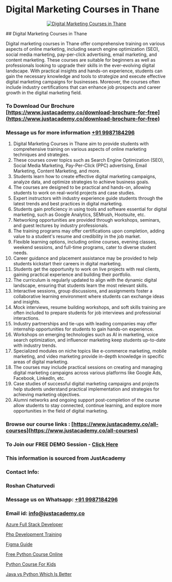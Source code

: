 # Digital Marketing Courses in Thane

<p align="center">
  <a href="https://justacademy.co/course-detail/digital-marketing">
    <img src="https://justacademy.co/storage2/course_image/1676636720_course_image.webp" alt="Digital Marketing Courses in Thane">
  </a>
</p>
## Digital Marketing Courses in Thane

Digital marketing courses in Thane offer comprehensive training on various aspects of online marketing, including search engine optimization (SEO), social media marketing, pay-per-click advertising, email marketing, and content marketing. These courses are suitable for beginners as well as professionals looking to upgrade their skills in the ever-evolving digital landscape. With practical insights and hands-on experience, students can gain the necessary knowledge and tools to strategize and execute effective digital marketing campaigns for businesses. Moreover, the courses often include industry certifications that can enhance job prospects and career growth in the digital marketing field.
### To Download Our Brochure [https://www.justacademy.co/download-brochure-for-free](https://www.justacademy.co/download-brochure-for-free)
### Message us for more information [+91 9987184296](https://api.whatsapp.com/send?phone=919987184296)
1) Digital Marketing Courses in Thane aim to provide students with comprehensive training on various aspects of online marketing techniques and strategies.
2) These courses cover topics such as Search Engine Optimization (SEO), Social Media Marketing, Pay-Per-Click (PPC) advertising, Email Marketing, Content Marketing, and more.
3) Students learn how to create effective digital marketing campaigns, analyze data, and optimize strategies to achieve business goals.
4) The courses are designed to be practical and hands-on, allowing students to work on real-world projects and case studies.
5) Expert instructors with industry experience guide students through the latest trends and best practices in digital marketing.
6) Students gain proficiency in using tools and software essential for digital marketing, such as Google Analytics, SEMrush, Hootsuite, etc.
7) Networking opportunities are provided through workshops, seminars, and guest lectures by industry professionals.
8) The training programs may offer certifications upon completion, adding value to a student's resume and credibility in the job market.
9) Flexible learning options, including online courses, evening classes, weekend sessions, and full-time programs, cater to diverse student needs.
10) Career guidance and placement assistance may be provided to help students kickstart their careers in digital marketing.
11) Students get the opportunity to work on live projects with real clients, gaining practical experience and building their portfolio.
12) The curriculum is regularly updated to align with the dynamic digital landscape, ensuring that students learn the most relevant skills.
13) Interactive sessions, group discussions, and assignments foster a collaborative learning environment where students can exchange ideas and insights.
14) Mock interviews, resume building workshops, and soft skills training are often included to prepare students for job interviews and professional interactions.
15) Industry partnerships and tie-ups with leading companies may offer internship opportunities for students to gain hands-on experience.
16) Workshops on emerging technologies such as AI in marketing, voice search optimization, and influencer marketing keep students up-to-date with industry trends.
17) Specialized modules on niche topics like e-commerce marketing, mobile marketing, and video marketing provide in-depth knowledge in specific areas of digital marketing.
18) The courses may include practical sessions on creating and managing digital marketing campaigns across various platforms like Google Ads, Facebook, LinkedIn, etc.
19) Case studies of successful digital marketing campaigns and projects help students understand practical implementation and strategies for achieving marketing objectives.
20) Alumni networks and ongoing support post-completion of the course allow students to stay connected, continue learning, and explore more opportunities in the field of digital marketing.

### Browse our course links : [https://www.justacademy.co/all-courses](https://www.justacademy.co/all-courses) 
### To Join our FREE DEMO Session - [Click Here](https://www.justacademy.co/register-for-course-demo)


### This information is sourced from JustAcademy
### Contact Info:
### Roshan Chaturvedi
### Message us on Whatsapp: [+91 9987184296](https://api.whatsapp.com/send?phone=919987184296)
### Email id: [info@justacademy.co](mailto:info@justacademy.co)
                
[Azure Full Stack Developer](https://www.linkedin.com/pulse/azure-full-stack-developer-justacademy-mumbai-munrf/)

[Php Development Training](https://www.linkedin.com/pulse/php-development-training-justacademy-coimbatore-or6re?trackingId=89jRGm8UNfhfYGOwOZ7NCQ%3D%3D&lipi=urn%3Ali%3Apage%3Ad_flagship3_company_admin%3ByPDF5Pb2RH67jlf7LdyQxA%3D%3D)

[Figma Guide](https://medium.com/@abhidnya.1068/figma-guide-12e5209fe349)

[Free Python Course Online](https://medium.com/@surajvaishnav5015/free-python-course-online-7df8327165d7)

[Python Course For Kids](https://justacademyin.github.io/justacademy/python-course-for-kids)

[Java vs Python Which Is Better](https://justacademyin.github.io/justacademy/java-vs-python-which-is-better)

